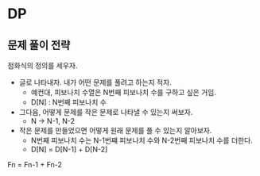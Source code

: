 # DP

## 문제 풀이 전략

점화식의 정의를 세우자.
- 글로 나타내자. 내가 어떤 문제를 풀려고 하는지 적자.
  - 예컨대, 피보나치 수열은 N번째 피보나치 수를 구하고 싶은 거임.
  - D[N] : N번째 피보나치 수
- 그다음, 어떻게 문제를 작은 문제로 나타낼 수 있는지 써보자.
  - N -> N-1, N-2
- 작은 문제를 만들었으면 어떻게 원래 문제를 풀 수 있는지 알아보자.
  - N번째 피보나치 수는 N-1번쨰 피보나치 수와 N-2번째 피보나치 수를 더한다.
  - D[N] = D[N-1] + D[N-2]

Fn = Fn-1 + Fn-2